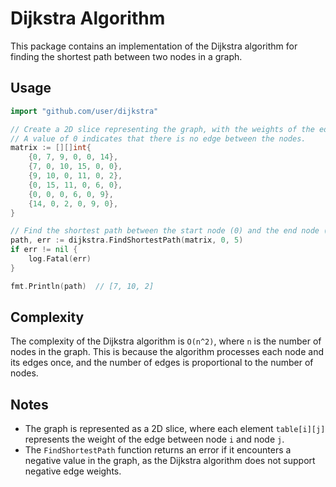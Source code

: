 # Dijkstra Algorithm

This package contains an implementation of the Dijkstra algorithm for finding the shortest path between two nodes in a graph.

## Usage

```go
import "github.com/user/dijkstra"

// Create a 2D slice representing the graph, with the weights of the edges between the nodes.
// A value of 0 indicates that there is no edge between the nodes.
matrix := [][]int{
	{0, 7, 9, 0, 0, 14},
	{7, 0, 10, 15, 0, 0},
	{9, 10, 0, 11, 0, 2},
	{0, 15, 11, 0, 6, 0},
	{0, 0, 0, 6, 0, 9},
	{14, 0, 2, 0, 9, 0},
}

// Find the shortest path between the start node (0) and the end node (5).
path, err := dijkstra.FindShortestPath(matrix, 0, 5)
if err != nil {
	log.Fatal(err)
}

fmt.Println(path)  // [7, 10, 2]
```

## Complexity

The complexity of the Dijkstra algorithm is `O(n^2)`, where `n` is the number of nodes in the graph. This is because the algorithm processes each node and its edges once, and the number of edges is proportional to the number of nodes.

## Notes

-   The graph is represented as a 2D slice, where each element `table[i][j]` represents the weight of the edge between node `i` and node `j`.
-   The `FindShortestPath` function returns an error if it encounters a negative value in the graph, as the Dijkstra algorithm does not support negative edge weights.
